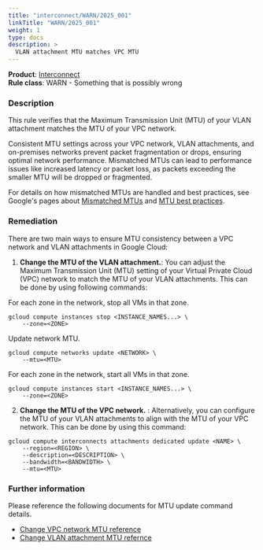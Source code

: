 ```yaml
---
title: "interconnect/WARN/2025_001"
linkTitle: "WARN/2025_001"
weight: 1
type: docs
description: >
  VLAN attachment MTU matches VPC MTU
---
```


**Product**: [Interconnect](https://cloud.google.com/network-connectivity/docs/interconnect)\
**Rule class**: WARN - Something that is possibly wrong

### Description

This rule verifies that the Maximum Transmission Unit (MTU) of your VLAN attachment matches the MTU of your VPC network.

Consistent MTU settings across your VPC network, VLAN attachments, and on-premises networks prevent packet fragmentation or drops, ensuring optimal network performance. Mismatched MTUs can lead to performance issues like increased latency or packet loss, as packets exceeding the smaller MTU will be dropped or fragmented.

For details on how mismatched MTUs are handled and best practices, see Google's pages about [Mismatched MTUs](https://cloud.google.com/vpc/docs/mtu#mss-clamping-and-pmtud) and [MTU best practices](https://cloud.google.com/network-connectivity/docs/interconnect/concepts/best-practices#mtu-for-vlan-attachments).

### Remediation

There are two main ways to ensure MTU consistency between a VPC network and VLAN attachments in Google Cloud:

1. **Change the MTU of the VLAN attachment.**: You can adjust the Maximum Transmission Unit (MTU) setting of your Virtual Private Cloud (VPC) network to match the MTU of your VLAN attachments. This can be done by using following commands:

For each zone in the network, stop all VMs in that zone.

```
gcloud compute instances stop <INSTANCE_NAMES...> \
    --zone=<ZONE>
```

Update network MTU.

```
gcloud compute networks update <NETWORK> \
    --mtu=<MTU>
```

For each zone in the network, start all VMs in that zone.

```
gcloud compute instances start <INSTANCE_NAMES...> \
    --zone=<ZONE>
```

2. **Change the MTU of the VPC network.** : Alternatively, you can configure the MTU of your VLAN attachments to align with the MTU of your VPC network.  This can be done by using this command:

```
gcloud compute interconnects attachments dedicated update <NAME> \
    --region=<REGION> \
    --description=<DESCRIPTION> \
    --bandwidth=<BANDWIDTH> \
    --mtu=<MTU>
```

### Further information

Please reference the following documents for MTU update command details.

- [Change VPC network MTU reference](https://cloud.google.com/vpc/docs/change-mtu-vpc-network)
- [Change VLAN attachment MTU refernce](https://cloud.google.com/network-connectivity/docs/interconnect/how-to/dedicated/modifying-vlan-attachments#modify-description-capacity-mtu)
